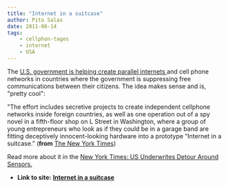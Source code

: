 ```yaml
---
title: "Internet in a suitcase"
author: Pito Salas
date: 2011-06-14
tags:
    - cellphon-tages
    - internet
    - USA
---
```


The [U.S. government is helping create parallel internets
](<http://www.nytimes.com/2011/06/12/world/12internet.html>)and cell phone
networks in countries where the government is suppressing free communications
between their citizens. The idea makes sense and is, "pretty cool":

"The effort includes secretive projects to create independent cellphone
networks inside foreign countries, as well as one operation out of a spy novel
in a fifth-floor shop on L Street in Washington, where a group of young
entrepreneurs who look as if they could be in a garage band are fitting
deceptively innocent-looking hardware into a prototype “Internet in a
suitcase.” (**from** [The New York
Times](<http://www.nytimes.com/2011/06/12/world/12internet.html>))

Read more about it in the [New York Times: US Underwrites Detour Around
Sensors.](<http://www.nytimes.com/2011/06/12/world/12internet.html>)


* **Link to site:** **[Internet in a suitcase](None)**
